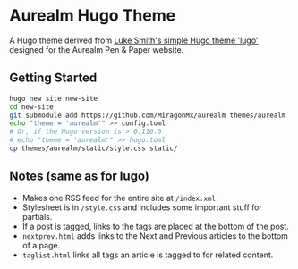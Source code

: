 # Aurealm Hugo Theme

A Hugo theme derived from [Luke Smith's simple Hugo theme 'lugo'](https://github.com/LukeSmithxyz/lugo) designed for the Aurealm Pen & Paper website.

## Getting Started

```sh
hugo new site new-site
cd new-site
git submodule add https://github.com/MiragonMx/aurealm themes/aurealm
echo "theme = 'aurealm'" >> config.toml
# Or, if the Hugo version is > 0.110.0
# echo "theme = 'aurealm'" >> hugo.toml
cp themes/aurealm/static/style.css static/
```

## Notes (same as for lugo)

- Makes one RSS feed for the entire site at `/index.xml`
- Stylesheet is in `/style.css` and includes some important stuff for partials.
- If a post is tagged, links to the tags are placed at the bottom of the post.
- `nextprev.html` adds links to the Next and Previous articles to the bottom of a page.
- `taglist.html` links all tags an article is tagged to for related content.
